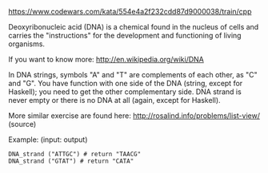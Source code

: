 https://www.codewars.com/kata/554e4a2f232cdd87d9000038/train/cpp

Deoxyribonucleic acid (DNA) is a chemical found in the nucleus of cells and carries the "instructions" for the 
development and functioning of living organisms.

If you want to know more: http://en.wikipedia.org/wiki/DNA

In DNA strings, symbols "A" and "T" are complements of each other, as "C" and "G". You have function with one side of 
the DNA (string, except for Haskell); you need to get the other complementary side. DNA strand is never empty or there 
is no DNA at all (again, except for Haskell).

More similar exercise are found here: http://rosalind.info/problems/list-view/ (source)

Example: (input: output)

    DNA_strand ("ATTGC") # return "TAACG"
    DNA_strand ("GTAT") # return "CATA"
